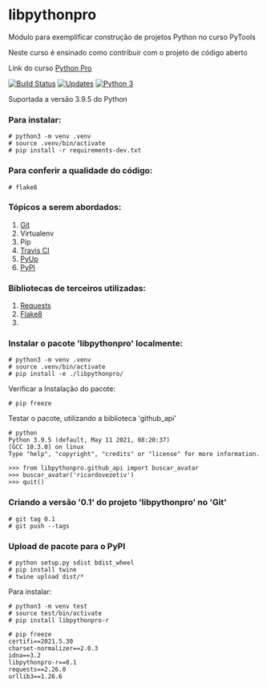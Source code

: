 # libpythonpro
Módulo para exemplificar construção de projetos Python no curso PyTools

Neste curso é ensinado como contribuir com o projeto de código aberto

Link do curso [Python Pro](https://www.python.pro.br)

[![Build Status](https://travis-ci.com/ricardovezetiv/libpythonpro.svg?branch=main)](https://travis-ci.com/ricardovezetiv/libpythonpro)
[![Updates](https://pyup.io/repos/github/ricardovezetiv/libpythonpro/shield.svg)](https://pyup.io/repos/github/ricardovezetiv/libpythonpro/)
[![Python 3](https://pyup.io/repos/github/ricardovezetiv/libpythonpro/python-3-shield.svg)](https://pyup.io/repos/github/ricardovezetiv/libpythonpro/)

Suportada a versão 3.9.5 do Python

### Para instalar:

```console
# python3 -m venv .venv
# source .venv/bin/activate
# pip install -r requirements-dev.txt
```

### Para conferir a qualidade do código:

```console
# flake8
```

### Tópicos a serem abordados:
 1. [Git](https://github.com/)
 2. Virtualenv
 3. Pip
 4. [Travis CI](https://travis-ci.org/)
 5. [PyUp](https://pyup.io/)
 6. [PyPI](https://pypi.org/)

### Bibliotecas de terceiros utilizadas: 
 1. [Requests](https://github.com/psf/requests/blob/master/README.md)
 2. [Flake8](https://github.com/PyCQA/flake8)
 3. 

### Instalar o pacote 'libpythonpro' localmente:

```console
# python3 -m venv .venv
# source .venv/bin/activate
# pip install -e ./libpythonpro/
```

Verificar a Instalação do pacote: 

```console
# pip freeze
```

Testar o pacote, utilizando a biblioteca 'github_api'

```console
# python
Python 3.9.5 (default, May 11 2021, 08:20:37) 
[GCC 10.3.0] on linux
Type "help", "copyright", "credits" or "license" for more information.

>>> from libpythonpro.github_api import buscar_avatar
>>> buscar_avatar('ricardovezetiv')
>>> quit()
```

### Criando a versão '0.1' do projeto 'libpythonpro' no 'Git'

```console
# git tag 0.1
# git push --tags
```

### Upload de pacote para o PyPI

```console
# python setup.py sdist bdist_wheel
# pip install twine
# twine upload dist/*
```

Para instalar:
```console
# python3 -m venv test
# source test/bin/activate
# pip install libpythonpro-r

# pip freeze
certifi==2021.5.30
charset-normalizer==2.0.3
idna==3.2
libpythonpro-r==0.1
requests==2.26.0
urllib3==1.26.6
```
